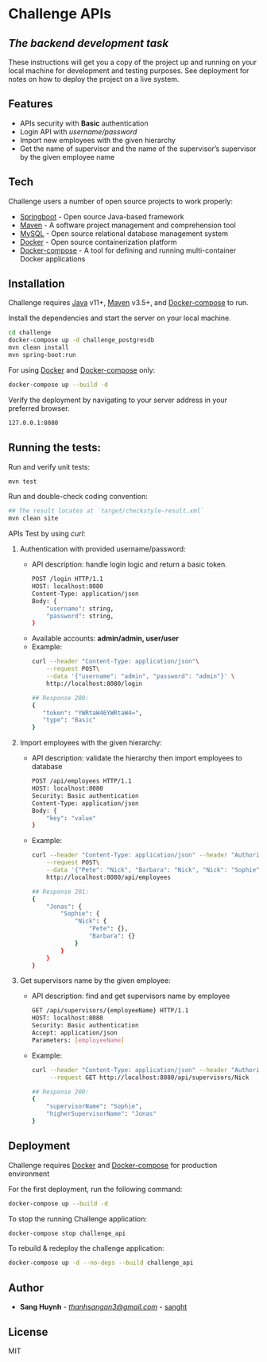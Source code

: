 # Challenge APIs
## _The backend development task_

These instructions will get you a copy of the project up and running on your local machine for development and testing purposes. See deployment for notes on how to deploy the project on a live system.

## Features

- APIs security with **Basic** authentication
- Login API with _username/password_
- Import new employees with the given hierarchy
- Get the name of supervisor and the name of the supervisor’s supervisor by the given employee name

## Tech
Challenge users a number of open source projects to work properly:

- [Springboot] - Open source Java-based framework
- [Maven] - A software project management and comprehension tool
- [MySQL] - Open source relational database management system
- [Docker] - Open source containerization platform
- [Docker-compose] - A tool for defining and running multi-container Docker applications

## Installation

Challenge requires [Java](https://www.java.com/) v11+, [Maven] v3.5+, and [Docker-compose] to run.

Install the dependencies and start the server on your local machine.

```sh
cd challenge
docker-compose up -d challenge_postgresdb
mvn clean install
mvn spring-boot:run
```

For using [Docker] and [Docker-compose] only:

```sh
docker-compose up --build -d
```

Verify the deployment by navigating to your server address in
your preferred browser.

```sh
127.0.0.1:8080
```

## Running the tests:

Run and verify unit tests:
```sh
mvn test
```

Run and double-check coding convention:
```sh
## The result locates at `target/checkstyle-result.xml` 
mvn clean site
```

APIs Test by using _curl_:

1. Authentication with provided username/password:
    - API description: handle login logic and return a basic token.
        ```sh
        POST /login HTTP/1.1
        HOST: localhost:8080
        Content-Type: application/json
        Body: {
            "username": string,
            "password": string,
        }
        ```
    - Available accounts: **admin/admin, user/user**
    - Example:
        ```sh
        curl --header "Content-Type: application/json"\
            --request POST\
            --data '{"username": "admin", "password": "admin"}' \
            http://localhost:8080/login
        
        ## Response 200:
        {
           "token": "YWRtaW46YWRtaW4=",
           "type": "Basic"
        }
        ``` 
2. Import employees with the given hierarchy:
    - API description: validate the hierarchy then import employees to database
        ```sh
        POST /api/employees HTTP/1.1
        HOST: localhost:8080
        Security: Basic authentication
        Content-Type: application/json
        Body: {
            "key": "value"
        }
        ```
    - Example:
        ```sh
        curl --header "Content-Type: application/json" --header "Authorization: Basic YWRtaW46YWRtaW4="\
            --request POST\
            --data '{"Pete": "Nick", "Barbara": "Nick", "Nick": "Sophie", "Sophie": "Jonas"}' \
            http://localhost:8080/api/employees
      
        ## Response 201:
        {
            "Jonas": {
                "Sophie": {
                    "Nick": {
                        "Pete": {},
                        "Barbara": {}
                    }
                }
            }
        }
        ```
    
3. Get supervisors name by the given employee:
    - API description: find and get supervisors name by employee
        ```sh
        GET /api/supervisors/{employeeName} HTTP/1.1
        HOST: localhost:8080
        Security: Basic authentication
        Accept: application/json
        Parameters: [employeeName]
        ```
    - Example:
        ```sh
        curl --header "Content-Type: application/json" --header "Authorization: Basic YWRtaW46YWRtaW4="\
             --request GET http://localhost:8080/api/supervisors/Nick
      
        ## Response 200:
        {
            "supervisorName": "Sophie",
            "higherSupervisorName": "Jonas"
        }
        ```

## Deployment

Challenge requires [Docker] and [Docker-compose] for production environment

For the first deployment, run the following command:
```sh
docker-compose up --build -d
```
To stop the running Challenge application:
```sh
docker-compose stop challenge_api
```
To rebuild & redeploy the challenge application:
```sh
docker-compose up -d --no-deps --build challenge_api
```

## Author

* **Sang Huynh** - *thanhsangqn3@gmail.com* - [sanght](https://github.com/huynhsang)

## License

MIT

[//]: # (These are reference links used in the body of this note and get stripped out when the markdown processor does its job)

   [Springboot]: <https://spring.io/projects/spring-boot>
   [Maven]: <https://maven.apache.org/>
   [Mysql]: <https://www.mysql.com/>
   [Docker]: <https://www.docker.com/>
   [Docker-compose]: <https://docs.docker.com/compose/>
